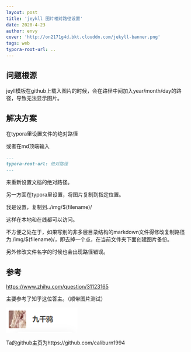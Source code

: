 ```yaml
---
layout: post
title: 'jeykll 图片相对路径设置'
date: 2020-4-23
author: envy
cover: 'http://on2171g4d.bkt.clouddn.com/jekyll-banner.png'
tags: web
typora-root-url: ..
---
```


## 问题根源

jeyll模板在github上载入图片的时候，会在路径中间加入year/month/day的路径，导致无法显示图片。



## 解决方案

在typora里设置文件的绝对路径

或者在md顶端输入

```markdown
---
typora-root-url: 绝对路径
---
```

来重新设置文档的绝对路径。

另一方面在typora里设置，将图片复制到指定位置。

我是设置，复制到../img/$(filename)/

这样在本地和在线都可以访问。

不方便之处在于，如果写别的非多层目录结构的markdown文件得修改复制路径为./img/$(filename)/，即去掉一个点，在当前文件夹下面创建图片备份。

另外修改文件名字的时候也会出现路径错误。



## 参考

https://www.zhihu.com/question/31123165

主要参考了知乎这位答主。（顺带图片测试）

![image-20200428161124453](/img/2020-04-23-jeykll图片路径问题/image-20200428161124453.png)

Ta的github主页为https://github.com/caliburn1994